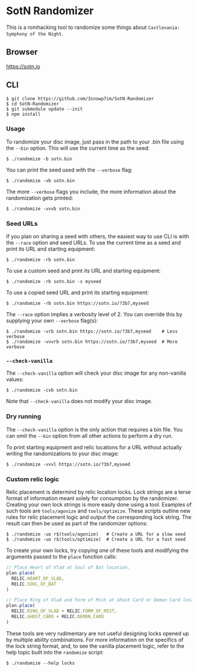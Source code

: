 # SotN Randomizer

This is a romhacking tool to randomize some things about `Castlevania:
Symphony of the Night`.

## Browser

https://sotn.io

## CLI

```shell
$ git clone https://github.com/3snowp7im/SotN-Randomizer
$ cd SotN-Randomizer
$ git submodule update --init
$ npm install
```

### Usage

To randomize your disc image, just pass in the path to your .bin file using the
`--bin` option. This will use the current time as the seed:

```shell
$ ./randomize -b sotn.bin
```

You can print the seed used with the `--verbose` flag:

```shell
$ ./randomize -vb sotn.bin
```

The more `--verbose` flags you include, the more information about the
randomization gets printed:

```shell
$ ./randomize -vvvb sotn.bin
```

### Seed URLs

If you plan on sharing a seed with others, the easiest way to use CLI is with
the `--race` option and seed URLs. To use the current time as a seed and print
its URL and starting equipment:

```shell
$ ./randomize -rb sotn.bin
```

To use a custom seed and print its URL and starting equipment:

```shell
$ ./randomize -rb sotn.bin -s myseed
```

To use a copied seed URL and print its starting equipment:

```shell
$ ./randomize -rb sotn.bin https://sotn.io/?3b7,myseed
```

The `--race` option implies a verbosity level of 2. You can override this by
supplying your own `--verbose` flag(s):

```shell
$ ./randomize -vrb sotn.bin https://sotn.io/?3b7,myseed    # Less verbose
$ ./randomize -vvvrb sotn.bin https://sotn.io/?3b7,myseed  # More verbose
```

### `--check-vanilla`

The `--check-vanilla` option will check your disc image for any non-vanilla
values:

```shell
$ ./randomize -cvb sotn.bin
```

Note that `--check-vanilla` does not modify your disc image.

### Dry running

The `--check-vanilla` option is the only action that requires a bin file. You
can omit the `--bin` option from all other actions to perform a dry run.

To print starting equipment and relic locations for a URL without actually
writing the randomizations to your disc image:

```shell
$ ./randomize -vvvl https://sotn.io/?3b7,myseed
```
### Custom relic logic

Relic placement is determind by relic location locks. Lock strings are a terse
format of information meant solely for consumption by the randomizer. Creating
your own lock strings is more easily done using a tool. Examples of such tools
are `tools/agonize` and `tools/optimize`. These scripts outline new rules for
relic placement logic and output the corresponding lock string. The result can
then be used as part of the randomizer options:

```shell
$ ./randomize -uo r$(tools/agonize)   # Create a URL for a slow seed
$ ./randomize -uo r$(tools/optimize)  # Create a URL for a fast seed
```

To create your own locks, try copying one of these tools and modifying the
arguments passed to the `place` function calls:

```javascript
// Place Heart of Vlad at Soul of Bat location.
plan.place(
  RELIC.HEART_OF_VLAD,
  RELIC.SOUL_OF_BAT
)

// Place Ring of Vlad and Form of Mist at Ghost Card or Demon Card locations.
plan.place(
  RELIC.RING_OF_VLAD + RELIC.FORM_OF_MIST,
  RELIC.GHOST_CARD + RELIC.DEMON_CARD
)
```

These tools are very rudimentary are not useful designing locks opened up by
multiple ability combinations. For more information on the specifics of the
lock string format, and, to see the vanilla placement logic, refer to the help
topic built into the `randomize` script:

```shell
$ ./randomize --help locks
```
